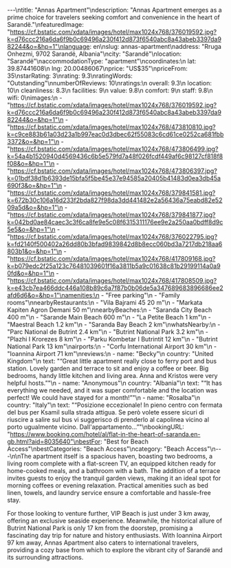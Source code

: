 ---\ntitle: "Annas Apartment"\ndescription: "Annas Apartment emerges as a prime choice for travelers seeking comfort and convenience in the heart of Sarandë."\nfeaturedImage: "https://cf.bstatic.com/xdata/images/hotel/max1024x768/376019592.jpg?k=d76ccc216a6da6f9b0c69496a230f412d873f6540abc8a43abeb3397da982244&o=&hp=1"\nlanguage: en\nslug: annas-apartment\naddress: "Rruga Onhezmi, 9702 Sarandë, Albania"\ncity: "Sarandë"\nlocation: "Sarandë"\naccommodationType: "apartment"\ncoordinates:\n  lat: 39.87441608\n  lng: 20.00486067\nprice: "US$35"\npriceFrom: 35\nstarRating: 3\nrating: 9.3\nratingWords: "Outstanding"\nnumberOfReviews: 10\nratings:\n  overall: 9.3\n  location: 10\n  cleanliness: 8.3\n  facilities: 9\n  value: 9.8\n  comfort: 9\n  staff: 9.8\n  wifi: 0\nimages:\n  - "https://cf.bstatic.com/xdata/images/hotel/max1024x768/376019592.jpg?k=d76ccc216a6da6f9b0c69496a230f412d873f6540abc8a43abeb3397da982244&o=&hp=1"\n  - "https://cf.bstatic.com/xdata/images/hotel/max1024x768/473810810.jpg?k=c9ce883b61a03d23a1b997eac0d3dbec62f55083c6cd61ce0252ca681fbb3372&o=&hp=1"\n  - "https://cf.bstatic.com/xdata/images/hotel/max1024x768/473806499.jpg?k=54a4b1520940d4569436c6b5e579fd7a48f026fcdf449af6c98127cf818f8f08&o=&hp=1"\n  - "https://cf.bstatic.com/xdata/images/hotel/max1024x768/473806397.jpg?k=01bdf38d1b6393de15bfa5f5be45e37e94585a20405b41483d0ea3db45a690f3&o=&hp=1"\n  - "https://cf.bstatic.com/xdata/images/hotel/max1024x768/379841581.jpg?k=672b30c106a16d233f2bda827f98da3dd441482e2a56436a75eabd82e5209a5d&o=&hp=1"\n  - "https://cf.bstatic.com/xdata/images/hotel/max1024x768/379841877.jpg?k=042bd0ae84caec3c3f6ca8fe9e5c08f6315311176ee9e2a250aa0bdff8d9c5e5&o=&hp=1"\n  - "https://cf.bstatic.com/xdata/images/hotel/max1024x768/376022795.jpg?k=fd2140f500402a26dd80b3bfad9839842d8b8ecc060bd3a7217db218aa6803b1&o=&hp=1"\n  - "https://cf.bstatic.com/xdata/images/hotel/max1024x768/417809168.jpg?k=b079edc2f25a123c76481039601f16a3811b5a9c01638c81b29199114a0a90fd&o=&hp=1"\n  - "https://cf.bstatic.com/xdata/images/hotel/max1024x768/417808509.jpg?k=e43cb7ea466ddc446a108b89c6a7f87b0b06de5a347689683896686ee2afd6d6&o=&hp=1"\namenities:\n  - "Free parking"\n  - "Family rooms"\nnearbyRestaurants:\n  - "Vila Bajrami 45 20 m"\n  - "Markata Kapiten Agron Demani 50 m"\nnearbyBeaches:\n  - "Saranda City Beach 400 m"\n  - "Sarande Main Beach 600 m"\n  - "La Petite Beach 1 km"\n  - "Maestral Beach 1.2 km"\n  - "Saranda Bay Beach 2 km"\nwhatsNearby:\n  - "Parc National de Butrint 2.4 km"\n  - "Butrint National Park 3.2 km"\n  - "Plazhi I Krorezes 8 km"\n  - "Parku Kombetar I Butrintit 12 km"\n  - "Butrint National Park 13 km"\nairports:\n  - "Corfu International Airport 30 km"\n  - "Ioannina Airport 71 km"\nreviews:\n  - name: "Becky"\n    country: "United Kingdom"\n    text: "“Great little apartment really close to ferry port and bus station. Lovely garden and terrace to sit and enjoy a coffee or beer. Big bedrooms, handy little kitchen and living area. Anna and Kristos were very helpful hosts.”"\n  - name: "Anonymous"\n    country: "Albania"\n    text: "“It has everything we needed, and it was super comfortable and the location was perfect! We could have stayed for a month!”"\n  - name: "Rosalba"\n    country: "Italy"\n    text: "“Posizione eccezionale! In pieno centro con fermata del bus per Ksamil sulla strada attigua. Se però volete essere sicuri di riuscire a salire sul bus vi suggerisco di prenderlo al capolinea vicino al porto ugualmente vicino. Dall'appartamento...”"\nbookingURL: "https://www.booking.com/hotel/al/flat-in-the-heart-of-saranda.en-gb.html?aid=8035640"\nbestFor: "Best for Beach Access"\nbestCategories: "Beach Access"\ncategory: "Beach Access"\n---\n\nThe apartment itself is a spacious haven, boasting two bedrooms, a living room complete with a flat-screen TV, an equipped kitchen ready for home-cooked meals, and a bathroom with a bath. The addition of a terrace invites guests to enjoy the tranquil garden views, making it an ideal spot for morning coffees or evening relaxation. Practical amenities such as bed linen, towels, and laundry service ensure a comfortable and hassle-free stay.

For those looking to venture further, VIP Beach is just under 3 km away, offering an exclusive seaside experience. Meanwhile, the historical allure of Butrint National Park is only 17 km from the doorstep, promising a fascinating day trip for nature and history enthusiasts. With Ioannina Airport 97 km away, Annas Apartment also caters to international travelers, providing a cozy base from which to explore the vibrant city of Sarandë and its surrounding attractions.